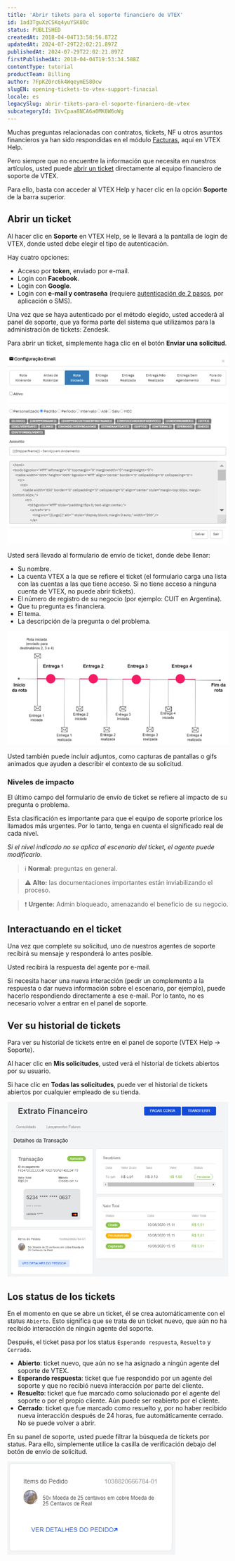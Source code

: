 ```yaml
---
title: 'Abrir tikets para el soporte financiero de VTEX'
id: 1ad3TguXzCSKq4yuYSK80c
status: PUBLISHED
createdAt: 2018-04-04T13:58:56.872Z
updatedAt: 2024-07-29T22:02:21.897Z
publishedAt: 2024-07-29T22:02:21.897Z
firstPublishedAt: 2018-04-04T19:53:34.588Z
contentType: tutorial
productTeam: Billing
author: 7FpKZ0rc6k4WqeymES80cw
slugEN: opening-tickets-to-vtex-support-finacial
locale: es
legacySlug: abrir-tikets-para-el-soporte-finaniero-de-vtex
subcategoryId: 1VvCpaa8NCA6a0MK6W6oWg
---
```


Muchas preguntas relacionadas con contratos, tickets, NF u otros asuntos financieros ya han sido respondidas en el módulo [Facturas](https://help.vtex.com/es/subcategory/contratos--22TaEgFhwE6a6CG2KASYkC), aquí en VTEX Help.

Pero siempre que no encuentre la información que necesita en nuestros artículos, usted puede [abrir un ticket](https://help-tickets.vtex.com/smartlink/sso/login/zendesk) directamente al equipo financiero de soporte de VTEX.

Para ello, basta con acceder al VTEX Help y hacer clic en la opción __Soporte__ de la barra superior.

## Abrir un ticket

Al hacer clic en __Soporte__ en VTEX Help, se le llevará a la pantalla de login de VTEX, donde usted debe elegir el tipo de autenticación.

Hay cuatro opciones:
- Acceso por __token__, enviado por e-mail.
- Login con __Facebook__.
- Login con __Google__.
- Login con __e-mail y contraseña__ (requiere [autenticación de 2 pasos](/es/tutorial/habilitar-login-por-autenticacion-de-2-factores), por aplicación o SMS).

Una vez que se haya autenticado por el método elegido, usted accederá al panel de soporte, que ya forma parte del sistema que utilizamos para la administración de tickets: Zendesk.

Para abrir un ticket, simplemente haga clic en el botón __Enviar una solicitud__.

![chamado financeiro1 ES](https://raw.githubusercontent.com/vtexdocs/help-center-content/refs/heads/main/_1.png)

Usted será llevado al formulario de envío de ticket, donde debe llenar:
- Su nombre.
- La cuenta VTEX a la que se refiere el ticket (el formulario carga una lista con las cuentas a las que tiene acceso. Si no tiene acceso a ninguna cuenta de VTEX, no puede abrir tickets).
- El número de registro de su negocio (por ejemplo: CUIT en Argentina).
- Que tu pregunta es financiera.
- El tema.
- La descripción de la pregunta o del problema.

![chamado financeiro2 ES](https://raw.githubusercontent.com/vtexdocs/help-center-content/refs/heads/main/_2.png)

Usted también puede incluir adjuntos, como capturas de pantallas o gifs animados que ayuden a describir el contexto de su solicitud.

### Niveles de impacto

El último campo del formulario de envío de ticket se refiere al impacto de su pregunta o problema.

Esta clasificación es importante para que el equipo de soporte priorice los llamados más urgentes. Por lo tanto, tenga en cuenta el significado real de cada nivel.

*Si el nivel indicado no se aplica al escenario del ticket, el agente puede modificarlo.*

>ℹ️ **Normal:** preguntas en general.

>⚠️ **Alto:** las documentaciones importantes están inviabilizando el proceso.

>❗ **Urgente:** Admin bloqueado, amenazando el beneficio de su negocio.

## Interactuando en el ticket

Una vez que complete su solicitud, uno de nuestros agentes de soporte recibirá su mensaje y responderá lo antes posible.

Usted recibirá la respuesta del agente por e-mail.

Si necesita hacer una nueva interacción (pedir un complemento a la respuesta o dar nueva información sobre el escenario, por ejemplo), puede hacerlo respondiendo directamente a ese e-mail. Por lo tanto, no es necesario volver a entrar en el panel de soporte.

## Ver su historial de tickets

Para ver su historial de tickets entre en el panel de soporte (VTEX Help -> Soporte).

Al hacer clic en __Mis solicitudes__, usted verá el historial de tickets abiertos por su usuario.

Si hace clic en __Todas las solicitudes__, puede ver el historial de tickets abiertos por cualquier empleado de su tienda.

![chamado financeiro3 ES](https://raw.githubusercontent.com/vtexdocs/help-center-content/refs/heads/main/_3.png)

## Los status de los tickets

En el momento en que se abre un ticket, él se crea automáticamente con el status `Abierto`. Esto significa que se trata de un ticket nuevo, que aún no ha recibido interacción de ningún agente del soporte.

Después, el ticket pasa por los status `Esperando respuesta`, `Resuelto` y `Cerrado`.

- __Abierto__: ticket nuevo, que aún no se ha asignado a ningún agente del soporte de VTEX.
- __Esperando respuesta__: ticket que fue respondido por un agente del soporte y que no recibió nueva interacción por parte del cliente.
- __Resuelto__: ticket que fue marcado como solucionado por el agente del soporte o por el propio cliente. Aún puede ser reabierto por el cliente.
- __Cerrado__: ticket que fue marcado como resuelto y, por no haber recibido nueva interacción después de 24 horas, fue automáticamente cerrado. No se puede volver a abrir.

En su panel de soporte, usted puede filtrar la búsqueda de tickets por status. Para ello, simplemente utilice la casilla de verificación debajo del botón de envío de solicitud.

![chamado financeiro4 ES](https://raw.githubusercontent.com/vtexdocs/help-center-content/refs/heads/main/_4.png)
